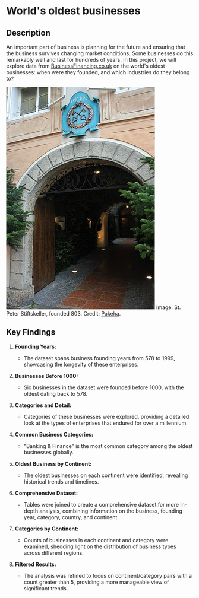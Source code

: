 # World's oldest businesses

## Description

An important part of business is planning for the future and ensuring that the business survives changing market conditions. Some businesses do this remarkably well and last for hundreds of years. In this project, we will explore data from [BusinessFinancing.co.uk](https://businessfinancing.co.uk/the-oldest-company-in-almost-every-country/) on the world's oldest businesses: when were they founded, and which industries do they belong to?

![](400px-Eingang_zum_St._Peter_Stiftskeller.jpg)
Image: St. Peter Stiftskeller, founded 803. Credit: [Pakeha](https://commons.wikimedia.org/wiki/File:Eingang_zum_St._Peter_Stiftskeller.jpg).

## Key Findings

1. **Founding Years:**
   - The dataset spans business founding years from 578 to 1999, showcasing the longevity of these enterprises.

2. **Businesses Before 1000:**
   - Six businesses in the dataset were founded before 1000, with the oldest dating back to 578.

3. **Categories and Detail:**
   - Categories of these businesses were explored, providing a detailed look at the types of enterprises that endured for over a millennium.

4. **Common Business Categories:**
   - "Banking & Finance" is the most common category among the oldest businesses globally.

5. **Oldest Business by Continent:**
   - The oldest businesses on each continent were identified, revealing historical trends and timelines.

6. **Comprehensive Dataset:**
   - Tables were joined to create a comprehensive dataset for more in-depth analysis, combining information on the business, founding year, category, country, and continent.

7. **Categories by Continent:**
   - Counts of businesses in each continent and category were examined, shedding light on the distribution of business types across different regions.

8. **Filtered Results:**
   - The analysis was refined to focus on continent/category pairs with a count greater than 5, providing a more manageable view of significant trends.
